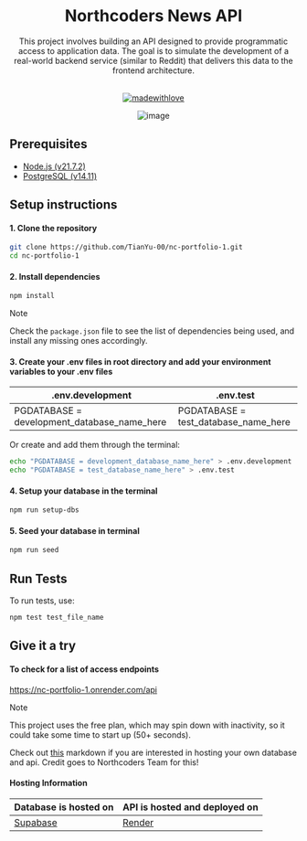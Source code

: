 <div align="center">
<h1> Northcoders News API </h1> 
This project involves building an API designed to provide programmatic access to application data. The goal is to simulate the development of a real-world backend service (similar to Reddit) that delivers this data to the frontend architecture. <br><br>
  
[![madewithlove](https://img.shields.io/badge/made_with-❤-red?style=for-the-badge&labelColor=orange
)](https://github.com/Tianyu-00)

![image](https://github.com/TianYu-00/nc-portfolio-1/assets/66271788/b8927b69-328b-4a44-852e-cd9cdf394a75)
</div>

## Prerequisites
- [Node.js (v21.7.2)](https://nodejs.org)
- [PostgreSQL (v14.11)](https://www.postgresql.org/)

## Setup instructions

#### 1. Clone the repository
``` bash 
git clone https://github.com/TianYu-00/nc-portfolio-1.git
cd nc-portfolio-1
```

#### 2. Install dependencies
``` bash 
npm install
```
> [!NOTE]
Check the `package.json` file to see the list of dependencies being used, and install any missing ones accordingly.

#### 3. Create your .env files in root directory and add your environment variables to your .env files

| .env.development |.env.test | 
| --- | --- |
| PGDATABASE = development_database_name_here | PGDATABASE = test_database_name_here |

Or create and add them through the terminal:
``` bash 
echo "PGDATABASE = development_database_name_here" > .env.development
echo "PGDATABASE = test_database_name_here" > .env.test
```

#### 4. Setup your database in the terminal
``` bash
npm run setup-dbs
```

#### 5. Seed your database in terminal
``` bash
npm run seed
```

## Run Tests
To run tests, use:
``` bash
npm test test_file_name
```

## Give it a try

#### To check for a list of access endpoints
https://nc-portfolio-1.onrender.com/api
> [!NOTE]
This project uses the free plan, which may spin down with inactivity, so it could take some time to start up (50+ seconds).

Check out [this](https://github.com/TianYu-00/nc-portfolio-1/blob/1944059adbe0d6875ef84a51243b4ca598029f46/hosting.md) markdown if you are interested in hosting your own database and api. Credit goes to Northcoders Team for this!

#### Hosting Information
| Database is hosted on             | API is hosted and deployed on        |
|-----------------------------------|--------------------------------------|
| [Supabase](https://supabase.com/) | [Render](https://render.com/)        |


